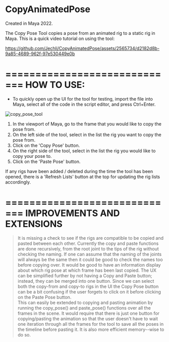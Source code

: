 # CopyAnimatedPose
Created in Maya 2022.

The Copy Pose Tool copies a pose from an animated rig to a static rig in Maya. This is a quick video tutorial on using the tool:

https://github.com/Jechli/CopyAnimatedPose/assets/2565734/d2182d8b-9a85-4689-962f-97e530449e0b

=============================
HOW TO USE:
=============================

* To quickly open up the UI for the tool for testing, import the file into Maya, select all of the code in the script editor, and press Ctrl+Enter.

![copy_pose_tool](https://github.com/Jechli/CopyAnimatedPose/assets/2565734/d182ccc5-9e1d-45ef-84ba-dc637fb5f2a4)

1. In the viewport of Maya, go to the frame that you would like to copy the pose from.
2. On the left side of the tool, select in the list the rig you want to copy the pose from.
3. Click on the 'Copy Pose' button.
5. On the right side of the tool, select in the list the rig you would like to copy your pose to.
6. Click on the 'Paste Pose' button.

If any rigs have been added / deleted during the time the tool has been opened, there is a 'Refresh Lists' button at the top for updating the rig lists accordingly.

=============================
IMPROVEMENTS AND EXTENSIONS
=============================

> It is missing a check to see if the rigs are compatible to be copied and pasted between each other.
> Currently the copy and paste functions are done recursively, from the root joint to the tips of the rig without checking the naming. If one can assume that the naming of the joints will always be the same then it could be good to check the names too before copying over.
> It would be good to have an information display about which rig pose at which frame has been last copied.
> The UX can be simplified further by not having a Copy and Paste button; instead, they can be merged into one button. Since we can select both the copy-from and copy-to rigs in the UI the Copy Pose button can be a bit confusing if the user forgets to click on it before clicking on the Paste Pose button.  
> This can easily be extended to copying and pasting animation by running the copy_pose() and paste_pose() functions over all the frames in the scene. It would require that there is just one button for copying/pasting the animation so that the user doesn't have to wait one iteration through all the frames for the tool to save all the poses in the timeline before pasting it. It is also more efficient memory--wise to do so. 

